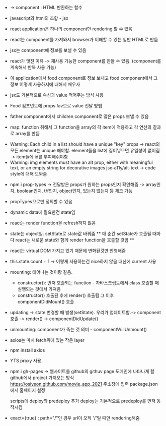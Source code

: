 -   <App /> -> component : HTML 반환하는 함수
-   javascript와 html의 조합 - jsx

-   react application은 하나의 component만 rendering 할 수 있음
-   react는 component를 가져와서 browser가 이해할 수 있는 일반 HTML로 만듬

-   jsx는 component에 정보를 보낼 수 있음
-   react가 멋진 이유 -> 재사용 가능한 component를 만들 수 있음. (component를 계속해서 반복 사용 가능)

-   이 application에서 food component로 정보 보내고 food component에서 그 정보 어떻게 사용하지에 대해서 배우자
-   jsx도 기본적으로 속성과 value 적어주는 방식 사용
-   <Food name="kimchi" /> Food 컴포넌트에 props fav으로 value 전달 방법
-   father component에서 children component로 많은 props 보낼 수 있음

-   map: function 취해서 그 function을 array의 각 item에 적용하고 각 연산의 결과로 array를 만듬

*   Warning: Each child in a list should have a unique "key" props -> react의 모든 element는 unique 해야함. element들을 list에 집어넣으면 유일성이 없어짐 -> item들에 id를 부여해줘야함
*   Warning: img elements must have an alt prop, either with meaningful text, or an empty string for decorative images jsx-a11y/alt-text
    -> code style에 대해 도와줌

-   npm i prop-types
    -> 전달받은 props가 원하는 props인지 확인해줌
    -> array인지, boolean인지, t/f인지, object인지, 있는지 없는지 등 체크 가능
-   propTypes으로만 정의할 수 있음

-   dynamic data에 필요한건 state임

-   react는 render function을 refresh하지 않음
-   state는 object임. setState로 state값 바꿔줌 ** 매 순간 setState가 호출될 때마다 react는 새로운 state와 함께 render function을 호출할 것임 **
-   react는 virtual DOM 가지고 있기 때문에 변화된것만 반영해줌
-   this.state.count + 1 -> 이렇게 사용하는건 nice하지 않음 대신에 current 사용

-   mounting: 태어나는 것이랑 같음.
    -   constructor(): 먼저 호출되는 function - 자바스크립트에서 class 호출할 때 실행되는 것에서 가져옴
    -   constructor() 호출된 후에 render() 호출됨 그 이후 componentDidMount() 호출
-   updating -> state 변경할 때 발생(setState). 우리가 업데이트함.-> component 호출 -> render() -> componentDidUpdate()
-   unmounting: component가 죽는 것 의미 - componentWillUnmount()

-   axios는 마치 fetch위에 있는 작은 layer
-   npm install axios

-   YTS proxy 사용

-   npm i gh-pages
    -> 웹사이트를 github의 githuv page 도메인에 나타나게 함
    github에서 project 가져오는 방식
    https://osiyeon.github.com/movie_app_2021 주소창에 입력
    package.json에서 홈페이지 설정

    scripts에 deploy와 predeploy 추가
    deploy는 기본적으로 predeploy를 먼저 동작시킴

-   exact={true} : path="/"인 경우 url이 오직 '/'일 때만 rendering해줌
